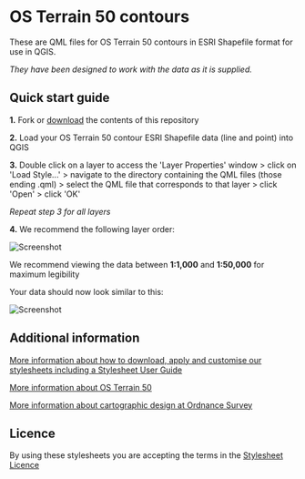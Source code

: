 # OS Terrain 50 contours

These are QML files for OS Terrain 50 contours in ESRI Shapefile format for use in QGIS.

*They have been designed to work with the data as it is supplied.*

## Quick start guide

**1.**  Fork or [download](https://github.com/OrdnanceSurvey/OS-Terrain-50-stylesheets/archive/master.zip) the contents of this repository

**2.**  Load your OS Terrain 50 contour  ESRI Shapefile data (line and point) into QGIS

**3.**  Double click on a layer to access the 'Layer Properties' window > click on 'Load Style...' > navigate to the directory containing the QML files (those ending .qml) > select the QML file that corresponds to that layer > click 'Open' > click 'OK'

*Repeat step 3 for all layers*

**4.**  We recommend the following layer order:

  ![Screenshot](https://github.com/OrdnanceSurvey/OS-Terrain-50-stylesheets/raw/master/ESRI%20Shapefile%20contour%20stylesheets/QGIS%20stylesheets%20(QML)/images/Terrain50_SHP_conts_layer_order.PNG "Recommended layer order for OS Terrain 50 contours")

We recommend viewing the data between **1:1,000** and **1:50,000** for maximum legibility

Your data should now look similar to this: 

  ![Screenshot](https://github.com/OrdnanceSurvey/OS-Terrain-50-stylesheets/raw/master/ESRI%20Shapefile%20contour%20stylesheets/QGIS%20stylesheets%20(QML)/images/Terrain50_conts_screenshot.PNG "Screenshot of OS Terrain 50 contours at 1:25,000")

## Additional information

[More information about how to download, apply and customise our stylesheets including a Stylesheet User Guide](http://www.ordnancesurvey.co.uk/resources/carto-design/cartographic-stylesheets.html)

[More information about OS Terrain 50](http://www.ordnancesurvey.co.uk/business-and-government/products/terrain-50.html)

[More information about cartographic design at Ordnance Survey](https://www.ordnancesurvey.co.uk/resources/carto-design/)

## Licence

By using these stylesheets you are accepting the terms in the [Stylesheet Licence](http://www.ordnancesurvey.co.uk/docs/licences/stylesheet-licence-v2.pdf)

